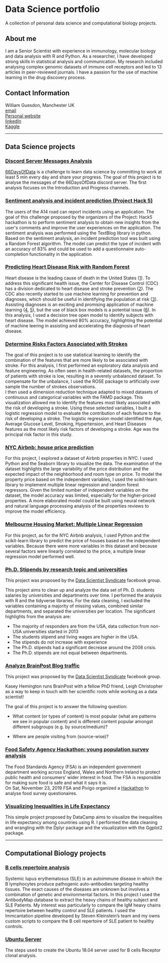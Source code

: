 # Data Science portfolio
A collection of personal data science and computational biology projects.

## About me

I am a Senior Scientist with experience in immunology, molecular biology and data analysis with R and Python. As a researcher, I have developed strong skills in statistical analysis and communication. My research included analysing complex genomic datasets of immune cell receptors and led to 13 articles in peer-reviewed journals. I have a passion for the use of machine learning in the drug discovery process.

## Contact Information
William Guesdon, Manchester UK  
<a href="mailto:wguesdon@gmail.com">email</a>   
[Personal website](https://wguesdon.github.io//)  
[linkedIn](https://www.linkedin.com/in/william-guesdon/)  
[Kaggle](https://www.kaggle.com/wguesdon)

***
## Data Science projects

### [Discord Server Messages Analysis](https://github.com/wguesdon/Data_Science_portfolio/tree/master/Data_Science_projects/Discord_Server_Messages_Analysis)

[66DaysOfData](https://www.66daysofdata.com/) is a challenge to learn data science by committing to work at least 5 min every day and share your progress. 
The goal of this project is to analyse the messages of the 66DaysOfData discord server. The first analysis focuses on the Introduction and Progress channels. 

### [Sentiment analysis and incident prediction (Project Hack 5)](https://github.com/wguesdon/Data_Science_portfolio/tree/master/Data_Science_projects/Sentiment_Analysis_from_A14_Observation_Report)
The users of the A14 road can report incidents using an application. The goal of this challenge proposed by the organizers of the Project: Hack5 hackathon is to perform sentiment analysis to obtain new insights from the user's comments and improve the user experiences on the application.
The sentiment analysis was performed using the TextBlog library in python. Based on the sentiment analysis, an incident prediction tool was built using a Random Forest algorithm. The model can predict the type of incident with an accuracy of 83% and could be used to add a questionnaire auto-completion functionality in the application. 

### [Predicting Heart Disease Risk with Random Forest](https://github.com/wguesdon/Data_Science_portfolio/tree/master/Data_Science_projects/Heart_disease_risk_analysis)
Heart disease is the leading cause of death in the United States ([1](https://www.cdc.gov/heartdisease/facts.htm)). To address this significant health issue, the Center for Disease Control (CDC) has a division dedicated to heart disease and stroke prevention ([2](https://www.cdc.gov/dhdsp/programs/spha/index.htm)). The CDC also recently started to use machine learning for prevention and diagnoses, which should be useful in identifying the population at risk ([3](https://www.electronicproducts.com/Programming/Software/The_CDC_uses_machine_learning_and_social_media_to_forecast_flu_outbreaks.aspx)).
Assisting diagnoses is an exciting and promising application of machine learning ([4](https://www.nature.com/articles/s41467-019-14225-8), [5](https://www.nature.com/articles/s41598-019-56889-8)), but the use of black box models is a potential issue ([6](https://www.thelancet.com/journals/lanres/article/PIIS2213-2600(18)304259/fulltext)). In this analysis, I used a decision tree open model to identify subjects with heart disease. The model achieved 80% accuracy, highlighting the potential of machine leering in assisting and accelerating the diagnosis of heart disease.

### [Determine Risks Factors Associated with Strokes](https://github.com/wguesdon/Data_Science_portfolio/tree/master/Data_Science_projects/Determine_Risks_Factors_Associated_with_Strokes)
The goal of this project is to use statistical learning to identify the combination of the features that are more likely to be associated with stroke. For this analysis, I first performed an exploratory data analysis and feature engineering. As often seen in health-related datasets, the proportion of patients with stroke is low, resulting in a severely unbalanced dataset. To compensate for the unbalance, I used the ROSE package to artificially over sample the number of strokes observations.  
I then used a dimension reduction technique adapted to mixed datasets of continuous and categorical variables with the FAMD package. This visualization allowed me to identify the features most likely associated with the risk of developing a stroke.
Using these selected variables, I built a logistic regression model to evaluate the contribution of each feature to the risk of developing a stroke. The logistic regression model identified the Age, Average Glucose Level, Smoking, Hypertension, and Heart Diseases features as the most likely risk factors of developing a stroke. Age was the principal risk factor in this study.

### [NYC Airbnb: house price prediction](https://github.com/wguesdon/Data_Science_portfolio/tree/master/Data_Science_projects/NYC_Airbnb)
For this project, I explored a dataset of Airbnb properties in NYC. I used Python and the Seaborn library to visualize the data. The examination of the dataset highlights the large variability of the price distribution and the expected impact of the neighborhood and room type on price. To model the property price based on the independent variables, I used the scikit-learn library to implement multiple linear regression and random forest regressors. Given the limited number of independent variables on the dataset, the model accuracy was limited, especially for the higher-priced properties. A more elaborated model could be built using neural network and natural language processing analysis of the properties reviews to improve the model efficiency.

### [Melbourne Housing Market: Multiple Linear Regression](https://github.com/wguesdon/Data_Science_portfolio/tree/master/Data_Science_projects/Melbourne_Housing_Market)
For this project, as for the NYC Airbnb analysis, I used Python and the scikit-learn library to predict the price of houses based on the independent variables. Because there were more variables in this dataset and because several factors were linearly correlated to the price, a multiple linear regression model performed well.

### [Ph.D. Stipends by research topic and universities](https://github.com/wguesdon/Data_Science_portfolio/tree/master/Data_Science_projects/PhD_Stipends_by%20research_topic_and_universities)

This project was proposed by the [Data Scientist Syndicate](https://cheekyscientist.com/career-programs/data-scientist-syndicate/) facebook group.

This project aims to clean up and analyze the data set of Ph. D. students salaries by universities and departments over time.
I performed the analysis with  R and the tidyverse libraries.
For the data cleaning, I excluded the variables containing a majority of missing values, combined similar departments, and separated the universities per location.
The significant highlights from the analysis are:  

* The majority of responders are from the USA, data collection from non-USA universities started in 2013
* The students stipend and living wages are higher in the USA.
* The stipends do not increase with experience
* The Ph.D. stipends had a significant decrease around the 2008 crisis.
* The Ph.D. stipends are not equal between departments.

### [Analyze BrainPost Blog traffic](https://github.com/wguesdon/Data_Science_portfolio/tree/master/Data_Science_projects/Blog_Google_Analytics)

This project was proposed by the [Data Scientist Syndicate](https://cheekyscientist.com/career-programs/data-scientist-syndicate/) facebook group.

Kasey Hemington runs BrainPost with a fellow PhD friend, Leigh Christopher as a way to keep in touch with her scientific roots while working as a data scientist!

The goal of this project is to answer the following question:

* What content (or types of content) is most popular (what are patterns we see in popular content) and is different content popular amongst different subgroups (e.g. by source/medium)?

* Where are people visiting from (source-wise)?

### [Food Safety Agency Hackathon: young population survey analysis](https://github.com/wguesdon/Data_Science_portfolio/tree/master/Data_Science_projects/FSA_Hackathon)  
The Food Standards Agency (FSA) is an independent government department working across England, Wales and Northern Ireland to protect public health and consumers’ wider interest in food. The FSA is responsible for making sure food is safe and what it says it is.  
On Sat, November 23, 2019 FSA and Pivigo organized a [Hackathon](https://www.eventbrite.com/e/food-standards-agency-data-science-hackathon-tickets-77135950705?utm_source=eventbrite&utm_medium=email&utm_campaign=reminder_attendees_48hour_email&utm_term=eventname&ref=eemaileventremind#) to analyse food survey questionaires.  

### [Visualizing Inequalities in Life Expectancy](https://github.com/wguesdon/Data_Science_portfolio/tree/master/Data_Science_projects/Visualizing_Inequalities_in_Life_Expectancy)

This simple project proposed by DataCamp aims to visualize the inequalities in life expectancy among countries using R.
I performed the data cleaning and wrangling with the Dplyr package and the visualization with the Ggplot2 package.

***
## Computational Biology projects
### [B cells repertoire analysis](https://github.com/wguesdon/Data_Science_portfolio/tree/master/Computational_Biology_projects/B_cell_repertoire_analysis)
Systemic lupus erythematosus (SLE) is an autoimmune disease in which the B lymphocytes produce pathogenic auto-antibodies targeting healthy tissues. The exact causes of the diseases are unknown but involves a combination of genetic and environmental factors. In this project I used the AntibodyMap database to extract the heavy chains of healthy subject and SLE Patients. My interest was particularly to compare the IgM heavy chains repertoire between healthy control and SLE patients. I used the Immcantation pipeline developed by Steven Kleinstein’s team and my owns custom scripts to compare the B cell repertoire of SLE patient to healthy controls.

### [Ubuntu Server](https://github.com/wguesdon/Data_Science_portfolio/tree/master/Computational_Biology_projects/Ubuntu_Server)
The steps used to create the Ubuntu 18.04 server used for B cells Receptor clonal analysis.